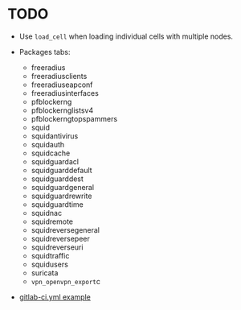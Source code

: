 # TODO

* Use `load_cell` when loading individual cells with multiple nodes.

* Packages tabs:
  * freeradius
  * freeradiusclients
  * freeradiuseapconf
  * freeradiusinterfaces
  * pfblockerng
  * pfblockernglistsv4
  * pfblockerngtopspammers
  * squid
  * squidantivirus
  * squidauth
  * squidcache
  * squidguardacl
  * squidguarddefault
  * squidguarddest
  * squidguardgeneral
  * squidguardrewrite
  * squidguardtime
  * squidnac
  * squidremote
  * squidreversegeneral
  * squidreversepeer
  * squidreverseuri
  * squidtraffic
  * squidusers
  * suricata
  * `vpn_openvpn_export`c



* [gitlab-ci.yml example](https://gitlab.com/saltstack/pop/heist-salt/-/blob/master/.gitlab-ci.yml)
